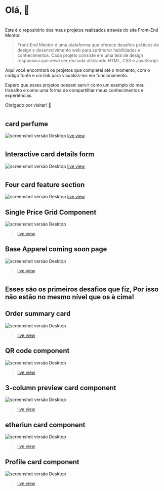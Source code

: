 
# Olá, &#128587;
#

Este é o repositório dos meus projetos realizados através do site Front-End Mentor.

> Front-End Mentor é uma plataforma que oferece desafios práticos de design e desenvolvimento web para aprimorar habilidades e conhecimentos. Cada projeto consiste em uma tela de design responsiva que deve ser recriada utilizando HTML, CSS e JavaScript.

Aqui você encontrará os projetos que completei até o momento, com o código fonte e um link para visualizá-los em funcionamento.

Espero que esses projetos possam servir como um exemplo do meu trabalho e como uma forma de compartilhar meus conhecimentos e experiências.

Obrigado por visitar! &#128582;

# 

## card perfume
![screenshot versão Desktop](imagens/ch_01.png)
[ live view ](https://lucieudo-roberto.github.io/frontend-mentor/desafio_01/)
#
## Interactive card details form
![screenshot versão Desktop](imagens/ch_02.png)
[ live view ](https://lucieudo-roberto.github.io/frontend-mentor/desafio_01/)
#
## Four card feature section
![screenshot versão Desktop](imagens/ch_03.png)
[ live view ](https://lucieudo-roberto.github.io/frontend-mentor/desafio_03/)

## Single Price Grid Component
![screenshot versão Desktop](imagens/ch_04.png)
> [ live view ](https://lucieudo-roberto.github.io/frontend-mentor/desafio_04/)

##  Base Apparel coming soon page
![screenshot versão Desktop](imagens/ch_05.png)
> [ live view ](https://lucieudo-roberto.github.io/frontend-mentor/desafio_05/)

#
## Esses são os primeiros desafios que fiz, Por isso não estão no mesmo nível que os à cima! 

## Order summary card 
![screenshot versão Desktop](imagens/ch_06.png)
> [ live view ](https://lucieudo-roberto.github.io/frontend-mentor/desafio_06/)

## QR code component
![screenshot versão Desktop](imagens/ch_07.png)
> [ live view ](https://lucieudo-roberto.github.io/frontend-mentor/desafio_07/)

## 3-column preview card component
![screenshot versão Desktop](imagens/ch_08.png)
> [ live view ](https://lucieudo-roberto.github.io/frontend-mentor/desafio_08/)

## etheriun card component
![screenshot versão Desktop](imagens/ch_09.png)
> [ live view ](https://lucieudo-roberto.github.io/frontend-mentor/desafio_09/)

## Profile card component
![screenshot versão Desktop](imagens/ch_10.png)
> [ live view ](https://lucieudo-roberto.github.io/frontend-mentor/desafio_10/)
